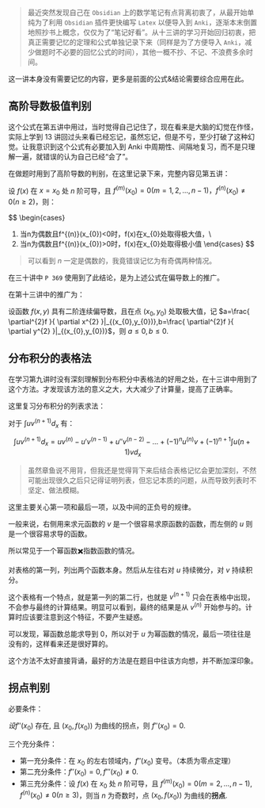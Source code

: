 > 最近突然发现自己在 `Obsidian` 上的数学笔记有点背离初衷了，从最开始单纯为了利用 `Obsidian` 插件更快编写 `Latex` 以便导入到 `Anki`，逐渐本末倒置地照抄书上概念，仅仅为了“笔记好看”。从十三讲的学习开始回归初衷，把真正需要记忆的定理和公式单独记录下来（同样是为了方便导入 `Anki`，减少做题时不必要的回忆公式的时间），其他一概不抄、不记、不浪费多余时间。

这一讲本身没有需要记忆的内容，更多是前面的公式&结论需要综合应用在此。
## 高阶导数极值判别

这个公式在第五讲中用过，当时觉得自己记住了，现在看来是大脑的幻觉在作怪，实际上学到 13 讲回过头来看已经忘记，虽然忘记，但是不亏，至少打破了这种幻觉。让我意识到这个公式有必要加入到 Anki 中周期性、间隔地复习，而不是只理解一遍，就错误的认为自己已经“会了”。

在做题时用到了高阶导数的判别，在这里记录下来，完整内容见第五讲：

设 $f(x)$ 在 $x=x_{0}$ 处 $n$ 阶可导，且 $f^{(m)}(x_{0})=0(m=1,2,\dots,n-1)，f^{(n)}(x_{0})\neq {0}(n\geq 2)$，则：

$$
\begin{cases}
1. 当n为偶数且f^{(n)}(x_{0})<0时，f(x)在x_{0}处取得极大值，\\
2. 当n为偶数且f^{(n)}(x_{0})>0时，f(x)在x_{0}处取得极小值 
\end{cases}
$$

> 可以看到 $n$ 一定是偶数的，我竟错误记忆为有奇偶两种情况。

在三十讲中 `P 369` 使用到了此结论，是为上述公式在偏导数上的推广。

在第十三讲中的推广为：

设函数 $f(x,y)$ 具有二阶连续偏导数，且在点 $(x_{0},y_{0})$ 处取极大值，记 $a=\frac{ \partial^{2}f }{ \partial x^{2} }|_{(x_{0},y_{0})},b=\frac{ \partial^{2}f }{ \partial y^{2} }|_{(x_{0},y_{0})}$，则 $a\leq 0, b\leq 0$.

## 分布积分的表格法

在学习第九讲时没有深刻理解到分布积分中表格法的好用之处，在十三讲中用到了这个方法。才发现该方法的意义之大，大大减少了计算量，提高了正确率。

这里复习分布积分的列表求法：

对于 $\int uv^{(n+1)}d_{x}$ 有：

$$
\int uv^{(n+1)}d_{x} = uv^{(n)}-u'v^{(n-1)}+u''v^{(n-2)}-\dots+(-1)^n u^{(n)}v + (-1)^{n+1}\int u(n+1)vd_{x}
$$
> 虽然章鱼说不用背，但我还是觉得背下来后结合表格记忆会更加深刻，不然可能出现很久之后只记得证明列表，但忘记本质的问题，从而导致列表时不坚定、做法模糊。


这里主要关心第一项和最后一项，以及中间的正负号的规律。

一般来说，右侧用来求元函数的 $v$ 是一个很容易求原函数的函数，而左侧的 $u$ 则是一个很容易求导的函数。

所以常见于一个幂函数✖️指数函数的情况。

对表格的第一列，列出两个函数本身。然后从左往右对 $u$ 持续微分，对 $v$ 持续积分。

这个表格有一个特点，就是第一列的第二行，也就是 $v^{(n+1)}$ 只会在表格中出现，不会参与最终的计算结果。明显可以看到，最终的结果是从 $v^{(n)}$ 开始参与的。计算时应该要注意到这个特征，不要产生疑惑。

可以发现，幂函数总能求导到 $0$，所以对于 $u$ 为幂函数的情况，最后一项往往是没有的，这样看来还是很好算的。

这个方法不太好直接背诵，最好的方法是在题目中往该方向想，并不断加深印象。

## 拐点判别

必要条件：

$设f''(x_{0})$ 存在, 且 $(x_{0},f(x_{0}))$ 为曲线的拐点，则 $f''(x_{0})=0$.

三个充分条件：

- 第一充分条件：在 $x_{0}$ 的左右领域内，$f''(x_{0})$ 变号。（本质为零点定理）
- 第二充分条件：$f''(x_{0})=0,f'''(x_{0})\neq 0$.
- 第三充分条件：设 $f(x)$ 在 $x_{0}$ 处 $n$ 阶可导，且 $f^{(m)}(x_{0})=0(m=2,\dots,n-1),f^{(n)}(x_{0})\neq 0(n\geq 3)$，则当 $n$ 为奇数时，点 $(x_{0},f(x_{0}))$ 为曲线的**拐点**.


